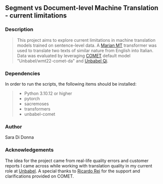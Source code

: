 ## Segment vs Document-level Machine Translation - current limitations

### Description
> This project aims to explore current limitations in machine translation models trained on sentence-level data. 
A [Marian MT](https://huggingface.co/docs/transformers/model_doc/marian) transformer was used to translate two texts of similar nature from English into Italian. 
Data was evaluated by leveraging [COMET](https://github.com/Unbabel/COMET) default model "Unbabel/wmt22-comet-da" and [Unbabel Qi](https://qi.unbabel.com/).


### Dependencies
In order to run the scripts, the following items should be installed:
>- Python 3.10.12 or higher 
>- pytorch
>- sacremoses
>- transformers
>- unbabel-comet

### Author
Sara Di Donna

### Acknowledgements
The idea for the project came from real-life quality errors and customer reports I came across while working with translation quality in my current role at [Unbabel](https://github.com/Unbabel).
A special thanks to [Ricardo Rei](https://github.com/ricardorei) for the support and clarifications provided on COMET.

